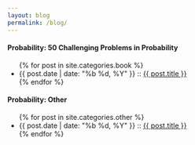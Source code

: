 ```yaml
---
layout: blog
permalink: /blog/
---
```


#### __Probability:__ 50 Challenging Problems in Probability

<ul class="posts">
    {% for post in site.categories.book %}
        <li>
            <span class="post-date">{{ post.date | date: "%b %d, %Y" }}</span>
            ::
            <a class="post-link" href="{{ post.url }}">{{ post.title }}</a>
        </li>
    {% endfor %}
</ul>

#### __Probability:__ Other

<ul class="posts">
    {% for post in site.categories.other %}
        <li>
            <span class="post-date">{{ post.date | date: "%b %d, %Y" }}</span>
            ::
            <a class="post-link" href="{{ post.url }}">{{ post.title }}</a>
        </li>
    {% endfor %}
</ul>